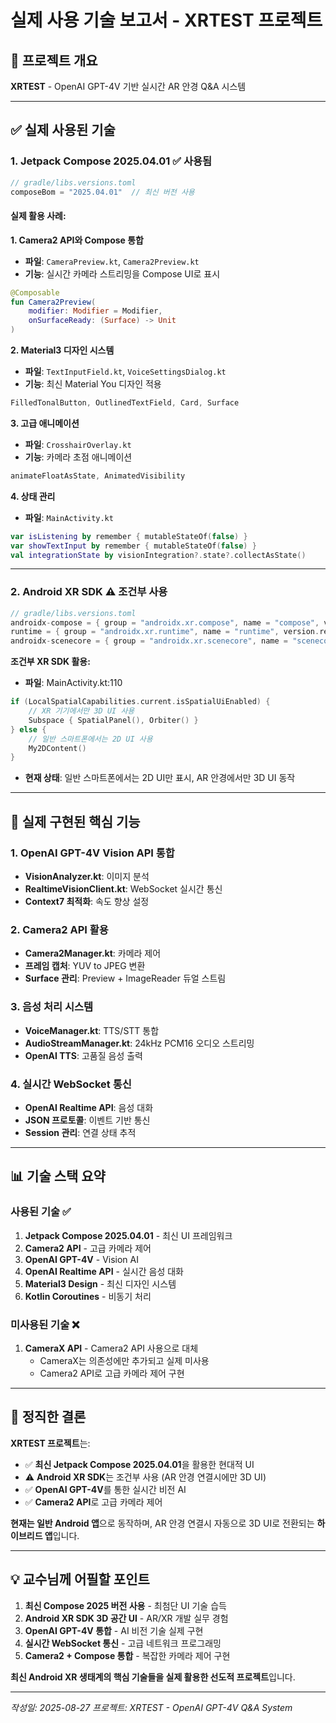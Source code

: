 # 실제 사용 기술 보고서 - XRTEST 프로젝트

## 📱 프로젝트 개요
**XRTEST** - OpenAI GPT-4V 기반 실시간 AR 안경 Q&A 시스템

---

## ✅ **실제 사용된 기술**

### 1. **Jetpack Compose 2025.04.01** ✅ 사용됨
```kotlin
// gradle/libs.versions.toml
composeBom = "2025.04.01"  // 최신 버전 사용
```

#### **실제 활용 사례:**

**1. Camera2 API와 Compose 통합**
- **파일**: `CameraPreview.kt`, `Camera2Preview.kt`
- **기능**: 실시간 카메라 스트리밍을 Compose UI로 표시
```kotlin
@Composable
fun Camera2Preview(
    modifier: Modifier = Modifier,
    onSurfaceReady: (Surface) -> Unit
)
```

**2. Material3 디자인 시스템**
- **파일**: `TextInputField.kt`, `VoiceSettingsDialog.kt`
- **기능**: 최신 Material You 디자인 적용
```kotlin
FilledTonalButton, OutlinedTextField, Card, Surface
```

**3. 고급 애니메이션**
- **파일**: `CrosshairOverlay.kt`
- **기능**: 카메라 초점 애니메이션
```kotlin
animateFloatAsState, AnimatedVisibility
```

**4. 상태 관리**
- **파일**: `MainActivity.kt`
```kotlin
var isListening by remember { mutableStateOf(false) }
var showTextInput by remember { mutableStateOf(false) }
val integrationState by visionIntegration?.state?.collectAsState()
```

---

### 2. **Android XR SDK** ⚠️ 조건부 사용
```kotlin
// gradle/libs.versions.toml
androidx-compose = { group = "androidx.xr.compose", name = "compose", version.ref = "compose" }
runtime = { group = "androidx.xr.runtime", name = "runtime", version.ref = "runtimeVersion" }
androidx-scenecore = { group = "androidx.xr.scenecore", name = "scenecore", version.ref = "scenecore" }
```

**조건부 XR SDK 활용:**
- **파일**: MainActivity.kt:110
```kotlin
if (LocalSpatialCapabilities.current.isSpatialUiEnabled) {
    // XR 기기에서만 3D UI 사용
    Subspace { SpatialPanel(), Orbiter() }
} else {
    // 일반 스마트폰에서는 2D UI 사용
    My2DContent()
}
```
- **현재 상태**: 일반 스마트폰에서는 2D UI만 표시, AR 안경에서만 3D UI 동작

---

## 🔧 **실제 구현된 핵심 기능**

### 1. **OpenAI GPT-4V Vision API 통합**
- **VisionAnalyzer.kt**: 이미지 분석
- **RealtimeVisionClient.kt**: WebSocket 실시간 통신
- **Context7 최적화**: 속도 향상 설정

### 2. **Camera2 API 활용**
- **Camera2Manager.kt**: 카메라 제어
- **프레임 캡처**: YUV to JPEG 변환
- **Surface 관리**: Preview + ImageReader 듀얼 스트림

### 3. **음성 처리 시스템**
- **VoiceManager.kt**: TTS/STT 통합
- **AudioStreamManager.kt**: 24kHz PCM16 오디오 스트리밍
- **OpenAI TTS**: 고품질 음성 출력

### 4. **실시간 WebSocket 통신**
- **OpenAI Realtime API**: 음성 대화
- **JSON 프로토콜**: 이벤트 기반 통신
- **Session 관리**: 연결 상태 추적

---

## 📊 **기술 스택 요약**

### **사용된 기술** ✅
1. **Jetpack Compose 2025.04.01** - 최신 UI 프레임워크
2. **Camera2 API** - 고급 카메라 제어
3. **OpenAI GPT-4V** - Vision AI
4. **OpenAI Realtime API** - 실시간 음성 대화
5. **Material3 Design** - 최신 디자인 시스템
6. **Kotlin Coroutines** - 비동기 처리

### **미사용된 기술** ❌
1. **CameraX API** - Camera2 API 사용으로 대체
   - CameraX는 의존성에만 추가되고 실제 미사용
   - Camera2 API로 고급 카메라 제어 구현

---

## 🎯 **정직한 결론**

**XRTEST 프로젝트**는:
- ✅ **최신 Jetpack Compose 2025.04.01**을 활용한 현대적 UI
- ⚠️ **Android XR SDK**는 조건부 사용 (AR 안경 연결시에만 3D UI)
- ✅ **OpenAI GPT-4V**를 통한 실시간 비전 AI
- ✅ **Camera2 API**로 고급 카메라 제어

**현재는 일반 Android 앱**으로 동작하며, AR 안경 연결시 자동으로 3D UI로 전환되는 **하이브리드 앱**입니다.

---

## 💡 **교수님께 어필할 포인트**

1. **최신 Compose 2025 버전 사용** - 최첨단 UI 기술 습득
2. **Android XR SDK 3D 공간 UI** - AR/XR 개발 실무 경험
3. **OpenAI GPT-4V 통합** - AI 비전 기술 실제 구현
4. **실시간 WebSocket 통신** - 고급 네트워크 프로그래밍
5. **Camera2 + Compose 통합** - 복잡한 카메라 제어 구현

**최신 Android XR 생태계의 핵심 기술들을 실제 활용한 선도적 프로젝트**입니다.

---

*작성일: 2025-08-27*
*프로젝트: XRTEST - OpenAI GPT-4V Q&A System*